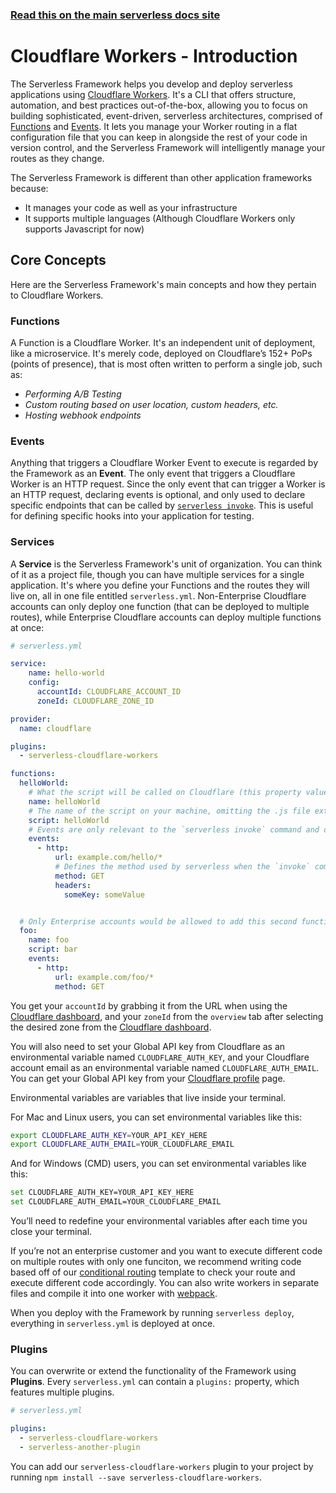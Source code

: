 <!--
title: Serverless Framework - Cloudflare Workers Guide - Introduction
menuText: Intro
menuOrder: 1
description: An introduction to using Cloudflare Workers with the Serverless Framework.
layout: Doc
-->

<!-- DOCS-SITE-LINK:START automatically generated  -->
### [Read this on the main serverless docs site](https://www.serverless.com/framework/docs/providers/cloudflare/guide/intro)
<!-- DOCS-SITE-LINK:END -->


# Cloudflare Workers - Introduction

The Serverless Framework helps you develop and deploy serverless applications using [Cloudflare Workers](https://www.cloudflare.com/products/cloudflare-workers/). It's a CLI that offers structure, automation, and best practices out-of-the-box, allowing you to focus on building sophisticated, event-driven, serverless architectures, comprised of [Functions](#functions) and [Events](#events). It lets you manage your Worker routing in a flat configuration file that you can keep in alongside the rest of your code in version control, and the Serverless Framework will intelligently manage your routes as they change.
 
The Serverless Framework is different than other application frameworks because:
* It manages your code as well as your infrastructure
* It supports multiple languages (Although Cloudflare Workers only supports Javascript for now)

## Core Concepts
Here are the Serverless Framework's main concepts and how they pertain to Cloudflare Workers.
 
### Functions
A Function is a Cloudflare Worker. It's an independent unit of deployment, like a microservice. It's merely code, deployed on Cloudflare’s 152+ PoPs (points of presence), that is most often written to perform a single job, such as:
* *Performing A/B Testing*
* *Custom routing based on user location, custom headers, etc.*
* *Hosting webhook endpoints*
 
### Events
Anything that triggers a Cloudflare Worker Event to execute is regarded by the Framework as an **Event**. The only event that triggers a Cloudflare Worker is an HTTP request. Since the only event that can trigger a Worker is an HTTP request, declaring events is optional, and only used to declare specific endpoints that can be called by [`serverless invoke`](../cli-reference/invoke.md). This is useful for defining specific hooks into your application for testing.
 
### Services
A **Service** is the Serverless Framework's unit of organization. You can think of it as a project file, though you can have multiple services for a single application. It's where you define your Functions and the routes they will live on, all in one file entitled `serverless.yml`. Non-Enterprise Cloudflare accounts can only deploy one function (that can be deployed to multiple routes), while Enterprise Cloudflare accounts can deploy multiple functions at once: 

```yml
# serverless.yml

service:
    name: hello-world
    config:
      accountId: CLOUDFLARE_ACCOUNT_ID 
      zoneId: CLOUDFLARE_ZONE_ID 

provider:
  name: cloudflare

plugins:
  - serverless-cloudflare-workers

functions:
  helloWorld:
    # What the script will be called on Cloudflare (this property value must match the function name one line above)
    name: helloWorld
    # The name of the script on your machine, omitting the .js file extension
    script: helloWorld
    # Events are only relevant to the `serverless invoke` command and don’t affect deployment in any way
    events:
      - http:
          url: example.com/hello/*
          # Defines the method used by serverless when the `invoke` command is used. Cloudflare Workers only support GET requests for now
          method: GET
          headers:
            someKey: someValue


  # Only Enterprise accounts would be allowed to add this second function and its corresponding route above
  foo:
    name: foo
    script: bar
    events:
      - http:
          url: example.com/foo/*
          method: GET
```

You get your `accountId` by grabbing it from the URL when using the [Cloudflare dashboard](https://dash.cloudflare.com), and your `zoneId` from the `overview` tab after selecting the desired zone from the [Cloudflare dashboard](https://dash.cloudflare.com).

You will also need to set your Global API key from Cloudflare as an environmental variable named `CLOUDFLARE_AUTH_KEY`, and your Cloudflare account email as an environmental variable named `CLOUDFLARE_AUTH_EMAIL`. You can get your Global API key from your [Cloudflare profile](https://dash.cloudflare.com/profile) page.

Environmental variables are variables that live inside your terminal.

For Mac and Linux users, you can set environmental variables like this:

```bash
export CLOUDFLARE_AUTH_KEY=YOUR_API_KEY_HERE
export CLOUDFLARE_AUTH_EMAIL=YOUR_CLOUDFLARE_EMAIL
```

And for Windows (CMD) users, you can set environmental variables like this:

```bash
set CLOUDFLARE_AUTH_KEY=YOUR_API_KEY_HERE
set CLOUDFLARE_AUTH_EMAIL=YOUR_CLOUDFLARE_EMAIL
```

You’ll need to redefine your environmental variables after each time you close your terminal.

If you’re not an enterprise customer and you want to execute different code on multiple routes with only one funciton, we recommend writing code based off of our [conditional routing](https://developers.cloudflare.com/workers/recipes/conditional-routing/) template to check your route and execute different code accordingly. You can also write workers in separate files and compile it into one worker with [webpack](https://developers.cloudflare.com/workers/writing-workers/using-npm-modules/).

When you deploy with the Framework by running `serverless deploy`, everything in `serverless.yml` is deployed at once.

### Plugins

You can overwrite or extend the functionality of the Framework using **Plugins**.
Every `serverless.yml` can contain a `plugins:` property, which features multiple
plugins.

```yml
# serverless.yml

plugins:
  - serverless-cloudflare-workers
  - serverless-another-plugin
```

You can add our `serverless-cloudflare-workers` plugin to your project by running `npm install --save serverless-cloudflare-workers`.